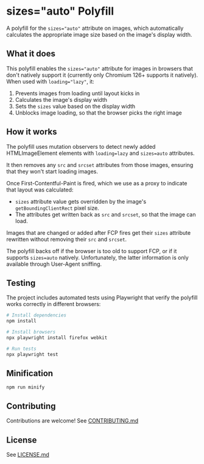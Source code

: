 # sizes="auto" Polyfill

A polyfill for the `sizes="auto"` attribute on images, which automatically calculates the appropriate image size based on the image's display width.

## What it does

This polyfill enables the `sizes="auto"` attribute for images in browsers that don't natively support it (currently only Chromium 126+ supports it natively). When used with `loading="lazy"`, it:

1. Prevents images from loading until layout kicks in
2. Calculates the image's display width
3. Sets the `sizes` value based on the display width
4. Unblocks image loading, so that the browser picks the right image

## How it works

The polyfill uses mutation observers to detect newly added HTMLImageElement elements with `loading=lazy` and `sizes=auto` attributes.

It then removes any `src` and `srcset` attributes from those images, ensuring that they won't start loading images.

Once First-Contentful-Paint is fired, which we use as a proxy to indicate that layout was calculated:
* `sizes` attribute value gets overridden by the image's `getBoundingClientRect` pixel size.
* The attributes get written back as `src` and `srcset`, so that the image can load.

Images that are changed or added after FCP fires get their `sizes` attribute rewritten without removing their `src` and `srcset`.

The polyfill backs off if the browser is too old to support FCP, or if it supports `sizes=auto` natively.
Unfortunately, the latter information is only available through User-Agent sniffing.

## Testing

The project includes automated tests using Playwright that verify the polyfill works correctly in different browsers:

```bash
# Install dependencies
npm install

# Install browsers
npx playwright install firefox webkit

# Run tests
npx playwright test
```

## Minification

`npm run minify`

## Contributing

Contributions are welcome! See [CONTRIBUTING.md](./CONTRIBUTING.md)

## License

See [LICENSE.md](./LICENSE.md)

